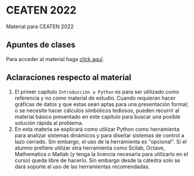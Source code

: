 # CEATEN 2022

Material para CEATEN 2022

## Apuntes de clases

Para acceder al material haga [click aquí](https://github.com/gonmolina/material_ceaten).

## Aclaraciones respecto al material

1. El primer capítulo `Introducción a Python` es para ser utilizado como referencia y no como material de estudio. Cuando requieran hacer gráficas de datos y que estas sean aptas para una presentación formal; o se necesite hacer cálculos simbólicos tediosos, pueden recurrir al material básico presentado en este capítulo para buscar una posible solución rápida al problema.
1. En esta materia se explicará como utilizar Python como herramienta para analizar sistemas dinámicos y para diseñar sistemas de control a lazo cerrado. Sin embargo, el uso de la herramienta es "opcional". Si el alumno prefiere utilizar otra herramienta como Scilab, Octave, Mathematica o Matlab (y tenga la licencia necesaria para utilizarlo en el curso) queda libre de hacerlo. Sin embargo desde la cátedra solo se dará soporte al uso de las herramientas recomendadas.

